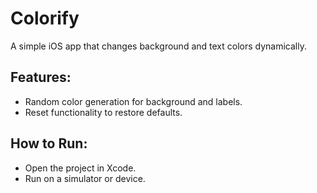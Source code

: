 # Colorify

A simple iOS app that changes background and text colors dynamically.

## Features:
- Random color generation for background and labels.
- Reset functionality to restore defaults.

## How to Run:
- Open the project in Xcode.
- Run on a simulator or device.
